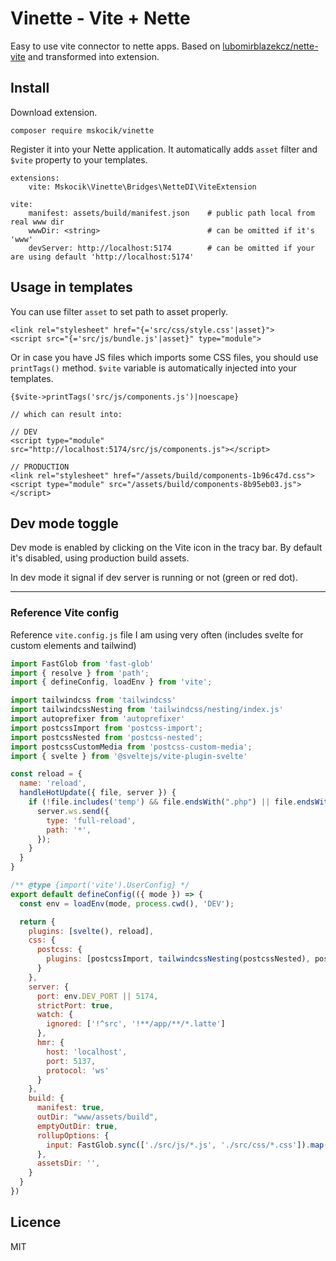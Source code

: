 # Vinette - Vite + Nette

Easy to use vite connector to nette apps. Based on [lubomirblazekcz/nette-vite](https://github.com/lubomirblazekcz/nette-vite) and transformed into extension.


## Install

Download extension.

```
composer require mskocik/vinette
```

Register it into your Nette application. It automatically adds `asset` filter and `$vite` property to your templates.


```neon
extensions:
	vite: Mskocik\Vinette\Bridges\NetteDI\ViteExtension

vite:
	manifest: assets/build/manifest.json    # public path local from real www dir
	wwwDir: <string>                        # can be omitted if it's 'www'
	devServer: http://localhost:5174        # can be omitted if your are using default 'http://localhost:5174'
```

## Usage in templates

You can use filter `asset` to set path to asset properly.

```latte
<link rel="stylesheet" href="{='src/css/style.css'|asset}">
<script src="{='src/js/bundle.js'|asset}" type="module">
```

Or in case you have JS files which imports some CSS files, you should use `printTags()` method. `$vite` variable is 
automatically injected into your templates.

```latte
{$vite->printTags('src/js/components.js')|noescape}

// which can result into:

// DEV
<script type="module" src="http://localhost:5174/src/js/components.js"></script>

// PRODUCTION
<link rel="stylesheet" href="/assets/build/components-1b96c47d.css">
<script type="module" src="/assets/build/components-8b95eb03.js"></script>
```

## Dev mode toggle

Dev mode is enabled by clicking on the Vite icon in the tracy bar. By default it's disabled, using production build assets.

In dev mode it signal if dev server is running or not (green or red dot).

---

### Reference Vite config

Reference `vite.config.js` file I am using very often (includes svelte for custom elements and tailwind)


```js
import FastGlob from 'fast-glob'
import { resolve } from 'path';
import { defineConfig, loadEnv } from 'vite';

import tailwindcss from 'tailwindcss'
import tailwindcssNesting from 'tailwindcss/nesting/index.js'
import autoprefixer from 'autoprefixer'
import postcssImport from 'postcss-import';
import postcssNested from 'postcss-nested';
import postcssCustomMedia from 'postcss-custom-media';
import { svelte } from '@sveltejs/vite-plugin-svelte'

const reload = {
  name: 'reload',
  handleHotUpdate({ file, server }) {
    if (!file.includes('temp') && file.endsWith(".php") || file.endsWith(".latte")) {
      server.ws.send({
        type: 'full-reload',
        path: '*',
      });
    }
  }
}

/** @type {import('vite').UserConfig} */
export default defineConfig(({ mode }) => {
  const env = loadEnv(mode, process.cwd(), 'DEV');

  return {
    plugins: [svelte(), reload],
    css: {
      postcss: {
        plugins: [postcssImport, tailwindcssNesting(postcssNested), postcssCustomMedia, tailwindcss, autoprefixer]
      }
    },
    server: {
      port: env.DEV_PORT || 5174,
      strictPort: true,
      watch: {
        ignored: ['!^src', '!**/app/**/*.latte']
      },
      hmr: {
        host: 'localhost',
        port: 5137,
        protocol: 'ws'
      }
    },
    build: {
      manifest: true,
      outDir: "www/assets/build",
      emptyOutDir: true,
      rollupOptions: {
        input: FastGlob.sync(['./src/js/*.js', './src/css/*.css']).map(entry => resolve(process.cwd(), entry)),
      },
      assetsDir: '',
    }
  }
})

```


## Licence

MIT
